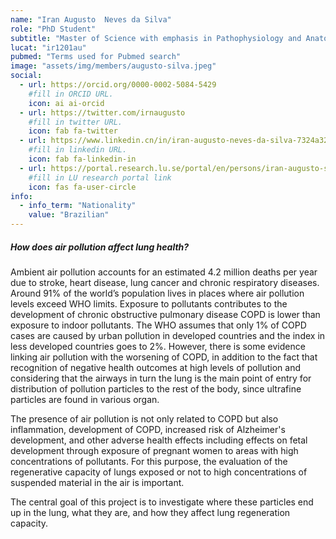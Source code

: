 ```yaml
---
name: "Iran Augusto  Neves da Silva"
role: "PhD Student"
subtitle: "Master of Science with emphasis in Pathophysiology and Anatomy - FMVZ- USP-Brazil. Specialist in Molecular Biology and Parasitology - IAL-SP. Bachelor of Biological Sciences UAM-SP."
lucat: "ir1201au"
pubmed: "Terms used for Pubmed search"
image: "assets/img/members/augusto-silva.jpeg"
social:
  - url: https://orcid.org/0000-0002-5084-5429
    #fill in ORCID URL. 
    icon: ai ai-orcid
  - url: https://twitter.com/irnaugusto
    #fill in twitter URL. 
    icon: fab fa-twitter
  - url: https://www.linkedin.cn/in/iran-augusto-neves-da-silva-7324a326/
    #fill in linkedin URL. 
    icon: fab fa-linkedin-in
  - url: https://portal.research.lu.se/portal/en/persons/iran-augusto-silva(4ec5b5bc-deaa-45c9-9080-1b31cc355ebe).html
    #fill in LU research portal link
    icon: fas fa-user-circle
info:
  - info_term: "Nationality"
    value: "Brazilian"
---
```


##### How does air pollution affect lung health? 

Ambient air pollution accounts for an estimated 4.2 million deaths per year due to stroke, heart disease, lung cancer and chronic respiratory diseases. Around 91% of the world’s population lives in places where air pollution levels exceed WHO limits. Exposure to pollutants contributes to the development of chronic obstructive pulmonary disease COPD is lower than exposure to indoor pollutants. The WHO assumes that only 1% of COPD cases are caused by urban pollution in developed countries and the index in less developed countries goes to 2%. 
However, there is some evidence linking air pollution with the worsening of COPD, in addition to the fact that recognition of negative health outcomes at high levels of pollution and considering that the airways in turn the lung is the main point of entry for distribution of pollution particles to the rest of the body, since ultrafine particles are found in various organ. 

The presence of air pollution is not only related to COPD but also inflammation, development of COPD, increased risk of Alzheimer's development, and other adverse health effects including effects on fetal development through exposure of pregnant women to areas with high concentrations of pollutants. For this purpose, the evaluation of the regenerative capacity of lungs exposed or not to high concentrations of suspended material in the air is important. 

The central goal of this project is to investigate where these particles end up in the lung, what they are, and how they affect lung regeneration capacity.








 



